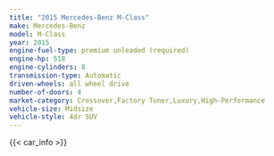 ```yaml
---
title: "2015 Mercedes-Benz M-Class"
make: Mercedes-Benz
model: M-Class
year: 2015
engine-fuel-type: premium unleaded (required)
engine-hp: 518
engine-cylinders: 8
transmission-type: Automatic
driven-wheels: all wheel drive
number-of-doors: 4
market-category: Crossover,Factory Tuner,Luxury,High-Performance
vehicle-size: Midsize
vehicle-style: 4dr SUV
---
```


{{< car_info >}}
